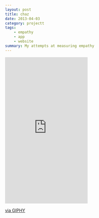 ```yaml
---
layout: post
title: chaz
date: 2013-04-03
category: projectt
tags:
    - empathy
    - app
    - website
summary: My attempts at measuring empathy
---
```


<iframe src="https://giphy.com/embed/3oriNZhGzOoLitvTZ6" width="272" height="480" frameBorder="0" class="giphy-embed" allowFullScreen></iframe><p><a href="https://giphy.com/gifs/3oriNZhGzOoLitvTZ6">via GIPHY</a></p>
